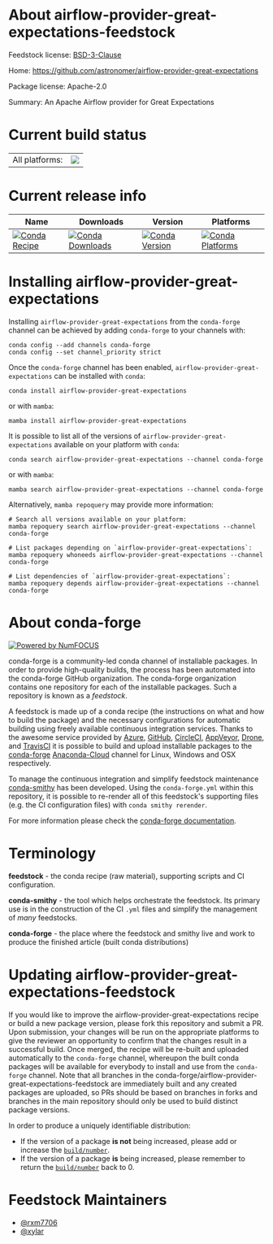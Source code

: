 About airflow-provider-great-expectations-feedstock
===================================================

Feedstock license: [BSD-3-Clause](https://github.com/conda-forge/airflow-provider-great-expectations-feedstock/blob/main/LICENSE.txt)

Home: https://github.com/astronomer/airflow-provider-great-expectations

Package license: Apache-2.0

Summary: An Apache Airflow provider for Great Expectations

Current build status
====================


<table><tr><td>All platforms:</td>
    <td>
      <a href="https://dev.azure.com/conda-forge/feedstock-builds/_build/latest?definitionId=18174&branchName=main">
        <img src="https://dev.azure.com/conda-forge/feedstock-builds/_apis/build/status/airflow-provider-great-expectations-feedstock?branchName=main">
      </a>
    </td>
  </tr>
</table>

Current release info
====================

| Name | Downloads | Version | Platforms |
| --- | --- | --- | --- |
| [![Conda Recipe](https://img.shields.io/badge/recipe-airflow--provider--great--expectations-green.svg)](https://anaconda.org/conda-forge/airflow-provider-great-expectations) | [![Conda Downloads](https://img.shields.io/conda/dn/conda-forge/airflow-provider-great-expectations.svg)](https://anaconda.org/conda-forge/airflow-provider-great-expectations) | [![Conda Version](https://img.shields.io/conda/vn/conda-forge/airflow-provider-great-expectations.svg)](https://anaconda.org/conda-forge/airflow-provider-great-expectations) | [![Conda Platforms](https://img.shields.io/conda/pn/conda-forge/airflow-provider-great-expectations.svg)](https://anaconda.org/conda-forge/airflow-provider-great-expectations) |

Installing airflow-provider-great-expectations
==============================================

Installing `airflow-provider-great-expectations` from the `conda-forge` channel can be achieved by adding `conda-forge` to your channels with:

```
conda config --add channels conda-forge
conda config --set channel_priority strict
```

Once the `conda-forge` channel has been enabled, `airflow-provider-great-expectations` can be installed with `conda`:

```
conda install airflow-provider-great-expectations
```

or with `mamba`:

```
mamba install airflow-provider-great-expectations
```

It is possible to list all of the versions of `airflow-provider-great-expectations` available on your platform with `conda`:

```
conda search airflow-provider-great-expectations --channel conda-forge
```

or with `mamba`:

```
mamba search airflow-provider-great-expectations --channel conda-forge
```

Alternatively, `mamba repoquery` may provide more information:

```
# Search all versions available on your platform:
mamba repoquery search airflow-provider-great-expectations --channel conda-forge

# List packages depending on `airflow-provider-great-expectations`:
mamba repoquery whoneeds airflow-provider-great-expectations --channel conda-forge

# List dependencies of `airflow-provider-great-expectations`:
mamba repoquery depends airflow-provider-great-expectations --channel conda-forge
```


About conda-forge
=================

[![Powered by
NumFOCUS](https://img.shields.io/badge/powered%20by-NumFOCUS-orange.svg?style=flat&colorA=E1523D&colorB=007D8A)](https://numfocus.org)

conda-forge is a community-led conda channel of installable packages.
In order to provide high-quality builds, the process has been automated into the
conda-forge GitHub organization. The conda-forge organization contains one repository
for each of the installable packages. Such a repository is known as a *feedstock*.

A feedstock is made up of a conda recipe (the instructions on what and how to build
the package) and the necessary configurations for automatic building using freely
available continuous integration services. Thanks to the awesome service provided by
[Azure](https://azure.microsoft.com/en-us/services/devops/), [GitHub](https://github.com/),
[CircleCI](https://circleci.com/), [AppVeyor](https://www.appveyor.com/),
[Drone](https://cloud.drone.io/welcome), and [TravisCI](https://travis-ci.com/)
it is possible to build and upload installable packages to the
[conda-forge](https://anaconda.org/conda-forge) [Anaconda-Cloud](https://anaconda.org/)
channel for Linux, Windows and OSX respectively.

To manage the continuous integration and simplify feedstock maintenance
[conda-smithy](https://github.com/conda-forge/conda-smithy) has been developed.
Using the ``conda-forge.yml`` within this repository, it is possible to re-render all of
this feedstock's supporting files (e.g. the CI configuration files) with ``conda smithy rerender``.

For more information please check the [conda-forge documentation](https://conda-forge.org/docs/).

Terminology
===========

**feedstock** - the conda recipe (raw material), supporting scripts and CI configuration.

**conda-smithy** - the tool which helps orchestrate the feedstock.
                   Its primary use is in the construction of the CI ``.yml`` files
                   and simplify the management of *many* feedstocks.

**conda-forge** - the place where the feedstock and smithy live and work to
                  produce the finished article (built conda distributions)


Updating airflow-provider-great-expectations-feedstock
======================================================

If you would like to improve the airflow-provider-great-expectations recipe or build a new
package version, please fork this repository and submit a PR. Upon submission,
your changes will be run on the appropriate platforms to give the reviewer an
opportunity to confirm that the changes result in a successful build. Once
merged, the recipe will be re-built and uploaded automatically to the
`conda-forge` channel, whereupon the built conda packages will be available for
everybody to install and use from the `conda-forge` channel.
Note that all branches in the conda-forge/airflow-provider-great-expectations-feedstock are
immediately built and any created packages are uploaded, so PRs should be based
on branches in forks and branches in the main repository should only be used to
build distinct package versions.

In order to produce a uniquely identifiable distribution:
 * If the version of a package **is not** being increased, please add or increase
   the [``build/number``](https://docs.conda.io/projects/conda-build/en/latest/resources/define-metadata.html#build-number-and-string).
 * If the version of a package **is** being increased, please remember to return
   the [``build/number``](https://docs.conda.io/projects/conda-build/en/latest/resources/define-metadata.html#build-number-and-string)
   back to 0.

Feedstock Maintainers
=====================

* [@rxm7706](https://github.com/rxm7706/)
* [@xylar](https://github.com/xylar/)


